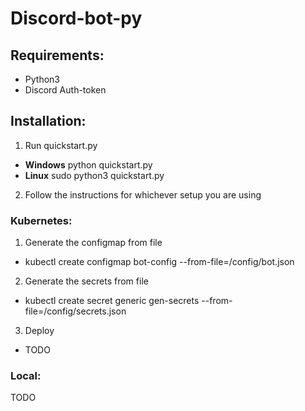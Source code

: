 # Discord-bot-py

## Requirements:
* Python3
* Discord Auth-token

## Installation:

1. Run quickstart.py
  - **Windows** python quickstart.py
  - **Linux** sudo python3 quickstart.py
2. Follow the instructions for whichever setup you are using

### Kubernetes:

1. Generate the configmap from file
  - kubectl create configmap bot-config --from-file=/config/bot.json
2. Generate the secrets from file
  - kubectl create secret generic gen-secrets --from-file=/config/secrets.json
3. Deploy
  - TODO

### Local:

TODO
